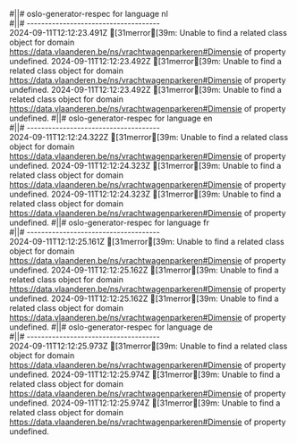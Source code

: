 #||# oslo-generator-respec for language nl  
#||# -------------------------------------  
2024-09-11T12:12:23.491Z [31merror[39m: Unable to find a related class object for domain https://data.vlaanderen.be/ns/vrachtwagenparkeren#Dimensie of property undefined.
2024-09-11T12:12:23.492Z [31merror[39m: Unable to find a related class object for domain https://data.vlaanderen.be/ns/vrachtwagenparkeren#Dimensie of property undefined.
2024-09-11T12:12:23.492Z [31merror[39m: Unable to find a related class object for domain https://data.vlaanderen.be/ns/vrachtwagenparkeren#Dimensie of property undefined.
#||# oslo-generator-respec for language en  
#||# -------------------------------------  
2024-09-11T12:12:24.322Z [31merror[39m: Unable to find a related class object for domain https://data.vlaanderen.be/ns/vrachtwagenparkeren#Dimensie of property undefined.
2024-09-11T12:12:24.323Z [31merror[39m: Unable to find a related class object for domain https://data.vlaanderen.be/ns/vrachtwagenparkeren#Dimensie of property undefined.
2024-09-11T12:12:24.323Z [31merror[39m: Unable to find a related class object for domain https://data.vlaanderen.be/ns/vrachtwagenparkeren#Dimensie of property undefined.
#||# oslo-generator-respec for language fr  
#||# -------------------------------------  
2024-09-11T12:12:25.161Z [31merror[39m: Unable to find a related class object for domain https://data.vlaanderen.be/ns/vrachtwagenparkeren#Dimensie of property undefined.
2024-09-11T12:12:25.162Z [31merror[39m: Unable to find a related class object for domain https://data.vlaanderen.be/ns/vrachtwagenparkeren#Dimensie of property undefined.
2024-09-11T12:12:25.162Z [31merror[39m: Unable to find a related class object for domain https://data.vlaanderen.be/ns/vrachtwagenparkeren#Dimensie of property undefined.
#||# oslo-generator-respec for language de  
#||# -------------------------------------  
2024-09-11T12:12:25.973Z [31merror[39m: Unable to find a related class object for domain https://data.vlaanderen.be/ns/vrachtwagenparkeren#Dimensie of property undefined.
2024-09-11T12:12:25.974Z [31merror[39m: Unable to find a related class object for domain https://data.vlaanderen.be/ns/vrachtwagenparkeren#Dimensie of property undefined.
2024-09-11T12:12:25.974Z [31merror[39m: Unable to find a related class object for domain https://data.vlaanderen.be/ns/vrachtwagenparkeren#Dimensie of property undefined.
